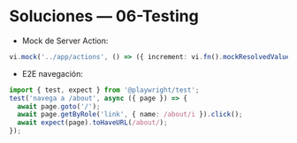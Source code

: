 # Soluciones — 06-Testing

- Mock de Server Action:
```ts
vi.mock('../app/actions', () => ({ increment: vi.fn().mockResolvedValue(1) }));
```

- E2E navegación:
```ts
import { test, expect } from '@playwright/test';
test('navega a /about', async ({ page }) => {
  await page.goto('/');
  await page.getByRole('link', { name: /about/i }).click();
  await expect(page).toHaveURL(/about/);
});
```
